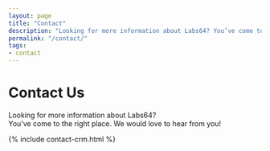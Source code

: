 ```yaml
---
layout: page
title: "Contact"
description: "Looking for more information about Labs64? You’ve come to the right place. We'd love to hear from you!"
permalink: "/contact/"
tags:
- contact
---
```

<div class="row NL_banner">
    <div class="col-md-6 col-md-offset-3 NL_about_page">
        <h1>Contact Us</h1>
        <span>Looking for more information about Labs64?<br/>You’ve come to the right place. We would love to hear from you!</span>
    </div>
</div>

{% include contact-crm.html %}
